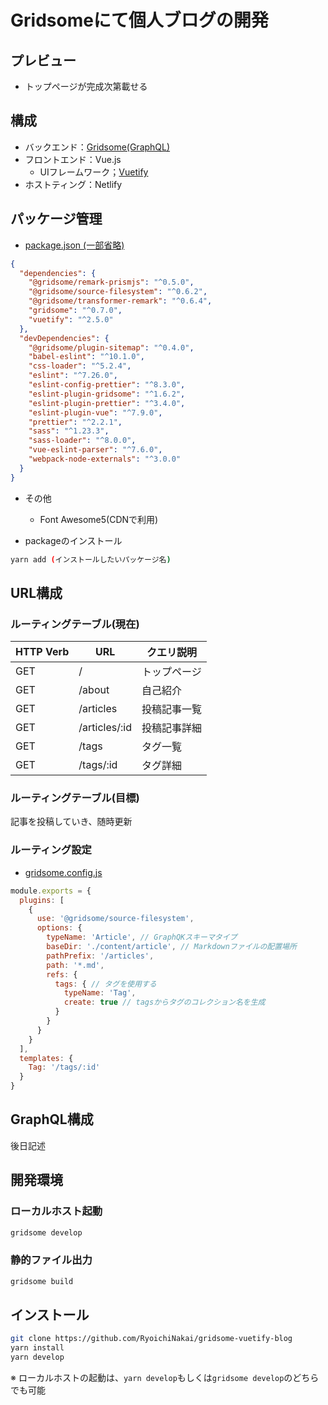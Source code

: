 # Gridsomeにて個人ブログの開発

## プレビュー

- トップページが完成次第載せる

## 構成

- バックエンド：[Gridsome(GraphQL)](https://gridsome.org/)
- フロントエンド：Vue.js
  - UIフレームワーク；[Vuetify](https://v2.vuetifyjs.com/ja/)
- ホストティング：Netlify

## パッケージ管理

- [package.json (一部省略)](https://github.com/RyoichiNakai/gridsome-vuetify-blog/blob/main/package.json)

```json:package.json
{
  "dependencies": {
    "@gridsome/remark-prismjs": "^0.5.0",
    "@gridsome/source-filesystem": "^0.6.2",
    "@gridsome/transformer-remark": "^0.6.4",
    "gridsome": "^0.7.0",
    "vuetify": "^2.5.0"
  },
  "devDependencies": {
    "@gridsome/plugin-sitemap": "^0.4.0",
    "babel-eslint": "^10.1.0",
    "css-loader": "^5.2.4",
    "eslint": "^7.26.0",
    "eslint-config-prettier": "^8.3.0",
    "eslint-plugin-gridsome": "^1.6.2",
    "eslint-plugin-prettier": "^3.4.0",
    "eslint-plugin-vue": "^7.9.0",
    "prettier": "^2.2.1",
    "sass": "^1.23.3",
    "sass-loader": "^8.0.0",
    "vue-eslint-parser": "^7.6.0",
    "webpack-node-externals": "^3.0.0"
  }
}
```

- その他
  - Font Awesome5(CDNで利用)

- packageのインストール

```bash
yarn add (インストールしたいパッケージ名)
```

## URL構成

### ルーティングテーブル(現在)

|  HTTP Verb  |  URL  |  クエリ説明  |
| ---- | ---- | ---- |
|  GET  |  /  |  トップページ  |
|  GET  |  /about  |  自己紹介  |
|  GET  |  /articles |  投稿記事一覧  |
|  GET  |  /articles/:id  |  投稿記事詳細  |
|  GET  |  /tags |  タグ一覧  |
|  GET  |  /tags/:id  |  タグ詳細  |

### ルーティングテーブル(目標)

記事を投稿していき、随時更新

### ルーティング設定

- [gridsome.config.js](https://github.com/RyoichiNakai/gridsome-vuetify-blog/blob/main/gridsome.config.js)

```javascript:gridsome.config.js
module.exports = {
  plugins: [
    {
      use: '@gridsome/source-filesystem',
      options: {
        typeName: 'Article', // GraphQKスキーマタイプ
        baseDir: './content/article', // Markdownファイルの配置場所
        pathPrefix: '/articles',
        path: '*.md',
        refs: {
          tags: { // タグを使用する
            typeName: 'Tag',
            create: true // tagsからタグのコレクション名を生成
          }
        }
      }
    }
  ],
  templates: {
    Tag: '/tags/:id'
  }
}
```

## GraphQL構成

後日記述

## 開発環境

### ローカルホスト起動

```bash
gridsome develop
```

### 静的ファイル出力

```bash
gridsome build
```

## インストール

```bash
git clone https://github.com/RyoichiNakai/gridsome-vuetify-blog
yarn install
yarn develop
```

※ ローカルホストの起動は、`yarn develop`もしくは`gridsome develop`のどちらでも可能
